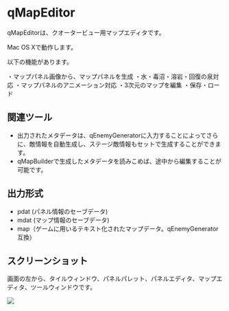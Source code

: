 # qMapEditor

qMapEditorは、クオータービュー用マップエディタです。

Mac OS Xで動作します。

以下の機能があります。

・マップパネル画像から、マップパネルを生成
・水・毒沼・溶岩・回復の泉対応
・マップパネルのアニメーション対応
・3次元のマップを編集
・保存・ロード


## 関連ツール

- 出力されたメタデータは、qEnemyGeneratorに入力することによってさらに、敵情報を自動生成し、ステージ敵情報もセットで生成することができます。
- qMapBuilderで生成したメタデータを読みこめば、途中から編集することが可能です。

## 出力形式

- pdat (パネル情報のセーブデータ)
- mdat (マップ情報のセーブデータ)
- map（ゲームに用いるテキスト化されたマップデータ。qEnemyGenerator互換）


## スクリーンショット

画面の左から、タイルウィンドウ、パネルパレット、パネルエディタ、マップエディタ、ツールウィンドウです。

![](sc)
